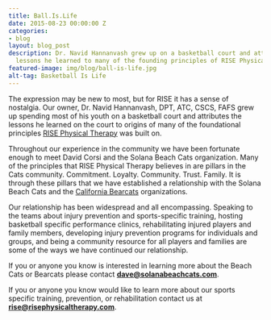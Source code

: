 ```yaml
---
title: Ball.Is.Life
date: 2015-08-23 00:00:00 Z
categories:
- blog
layout: blog_post
description: Dr. Navid Hannanvash grew up on a basketball court and attributes the
  lessons he learned to many of the founding principles of RISE Physical Therapy.
featured-image: img/blog/ball-is-life.jpg
alt-tag: Basketball Is Life
---
```


The expression may be new to most, but for RISE it has a sense of nostalgia. Our owner, Dr. Navid Hannanvash, DPT, ATC, CSCS, FAFS grew up spending most of his youth on a basketball court and attributes the lessons he learned on the court to origins of many of the foundational principles [RISE Physical Therapy](/) was built on.

Throughout our experience in the community we have been fortunate enough to meet David Corsi and the Solana Beach Cats organization.  Many of the principles that RISE Physical Therapy believes in are pillars in the Cats community. Commitment. Loyalty. Community. Trust. Family. It is through these pillars that we have established a relationship with the Solana Beach Cats and the [California Bearcats](http://www.californiabearcats.com/) organizations.

Our relationship has been widespread and all encompassing. Speaking to the teams about injury prevention and sports-specific training, hosting basketball specific performance clinics, rehabilitating injured players and family members, developing injury prevention programs for individuals and groups, and being a community resource for all players and families are some of the ways we have continued our relationship.

If you or anyone you know is interested in learning more about the Beach Cats or Bearcats please contact **dave@solanabeachcats.com**.

If you or anyone you know would like to learn more about our sports specific training, prevention, or rehabilitation contact us at **rise@risephysicaltherapy.com**.
